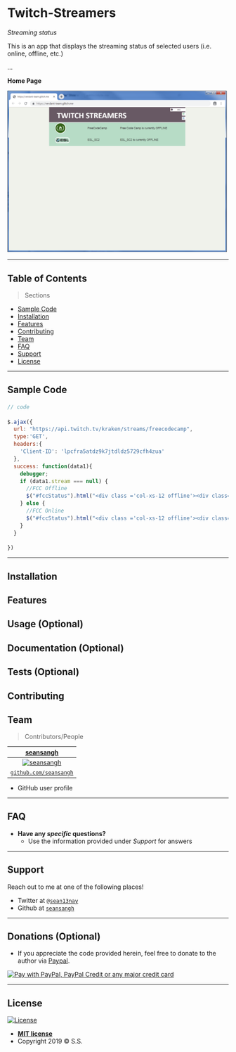# Twitch-Streamers

*Streaming status*

This is an app that displays the streaming status of selected users (i.e. online, offline, etc.)


...

**Home Page**

<img src="/TwitchStreamers.PNG" title="home page" alt="home page" width="500px">



---


## Table of Contents 

> Sections
- [Sample Code](#Sample_Code)
- [Installation](#installation)
- [Features](#features)
- [Contributing](#contributing)
- [Team](#team)
- [FAQ](#faq)
- [Support](#support)
- [License](#license)


---

## Sample Code

```javascript
// code

$.ajax({
  url: "https://api.twitch.tv/kraken/streams/freecodecamp",
  type:'GET',
  headers:{
    'Client-ID': 'lpcfra5atdz9k7jtdldz5729cfh4zua'
  },
  success: function(data1){
    debugger;
    if (data1.stream === null) {
      //FCC Offline
      $("#fccStatus").html("<div class ='col-xs-12 offline'><div class='col-xs-3'><a href='https://www.twitch.tv/freecodecamp'><img id='ima' src='https://avatars0.githubusercontent.com/u/9892522?v=4&s=50'></img></a></div><div class='col-xs-3 mo'>FreeCodeCamp</div><div class='col-xs-6 mo'>Free Code Camp is currently OFFLINE</div></div>");
    } else {
      //FCC Online
      $("#fccStatus").html("<div class ='col-xs-12 offline'><div class='col-xs-3'><a href='https://www.twitch.tv/freecodecamp'><img id='ima' src='https://avatars0.githubusercontent.com/u/9892522?v=4&s=50'></img></a></div><div class='col-xs-3 mo'>FreeCodeCamp</div><div class='col-xs-6 mo'>Free Code Camp is currently ONLINE playing "+data1.stream.game+"</div></div>");
    }
  }  
  
})

```

---

## Installation
## Features
## Usage (Optional)
## Documentation (Optional)
## Tests (Optional)
## Contributing
## Team

> Contributors/People

| [**seansangh**](https://github.com/seansangh) |
| :---: |
| [![seansangh](https://avatars0.githubusercontent.com/u/45724640?v=3&s=200)](https://github.com/seansangh)    |
| [`github.com/seansangh`](https://github.com/seansangh) | 

-  GitHub user profile

---

## FAQ

- **Have any *specific* questions?**
    - Use the information provided under *Support* for answers

---

## Support

Reach out to me at one of the following places!

- Twitter at [`@sean13nay`](https://twitter.com/sean13nay?lang=en)
- Github at [`seansangh`](https://github.com/seansangh)

---

## Donations (Optional)

- If you appreciate the code provided herein, feel free to donate to the author via [Paypal](https://www.paypal.com/cgi-bin/webscr?cmd=_s-xclick&hosted_button_id=4VED5H2K8Z4TU&source=url).

[<img src="https://www.paypalobjects.com/webstatic/en_US/i/buttons/cc-badges-ppppcmcvdam.png" alt="Pay with PayPal, PayPal Credit or any major credit card" />](https://www.paypal.com/cgi-bin/webscr?cmd=_s-xclick&hosted_button_id=4VED5H2K8Z4TU&source=url)

---

## License

[![License](http://img.shields.io/:license-mit-blue.svg?style=flat-square)](http://badges.mit-license.org)

- **[MIT license](http://opensource.org/licenses/mit-license.php)**
- Copyright 2019 © <a>S.S.</a>
